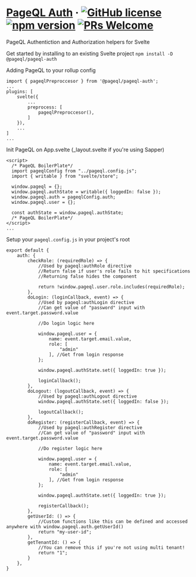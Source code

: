 # [PageQL Auth](https://pageql.dev) &middot; [![GitHub license](https://img.shields.io/badge/license-MIT-blue.svg)](https://github.com/pageql/pageql-auth/blob/master/LICENSE) [![npm version](https://img.shields.io/npm/v/pageql/pageql-auth.svg?style=flat)](https://www.npmjs.com/package/@pageql/pageql-auth) [![PRs Welcome](https://img.shields.io/badge/PRs-welcome-brightgreen.svg)](https://reactjs.org/docs/how-to-contribute.html#your-first-pull-request)
PageQL Authentiction and Authorization helpers for Svelte

Get started by installing to an existing Svelte project
`npm install -D @pageql/pageql-auth`

Adding PageQL to your rollup config
```
import { pageqlPreproccesor } from '@pageql/pageql-auth';
...
plugins: [
    svelte({
        ...
        preprocess: [
            pageqlPreproccesor(),
        ]
    }),
    ...
]
...
```

Init PageQL on App.svelte (_layout.svelte if you're using Sapper)
```
<script>
  /* PageQL BoilerPlate*/
  import pageqlConfig from "../pageql.config.js";
  import { writable } from "svelte/store";

  window.pageql = {};
  window.pageql.authState = writable({ loggedIn: false });
  window.pageql.auth = pageqlConfig.auth;
  window.pageql.user = {};

  const authState = window.pageql.authState;
  /* PageQL BoilerPlate*/
</script>
...
```

Setup your `pageql.config.js` in your project's root
```
export default {
    auth: {
        checkRole: (requiredRole) => {
            //Used by pageql:authRole directive
            //Return false if user's role fails to hit specifications
            //Returning false hides the component

            return !window.pageql.user.role.includes(requiredRole);
        },
        doLogin: (loginCallback, event) => {
            //Used by pageql:authLogin directive
            //Can get value of "password" input with event.target.password.value

            //Do login logic here

            window.pageql.user = {
                name: event.target.email.value,
                role: [
                    "admin"
                ], //Get from login response
            };

            window.pageql.authState.set({ loggedIn: true });

            loginCallback();
        },
        doLogout: (logoutCallback, event) => {
            //Used by pageql:authLogout directive
            window.pageql.authState.set({ loggedIn: false });

            logoutCallback();
        },
        doRegister: (registerCallback, event) => {
            //Used by pageql:authRegister directive
            //Can get value of "password" input with event.target.password.value

            //Do register logic here

            window.pageql.user = {
                name: event.target.email.value,
                role: [
                    "admin"
                ], //Get from login response
            };

            window.pageql.authState.set({ loggedIn: true });

            registerCallback();
        },
        getUserId: () => {
            //Custom functions like this can be defined and accessed anywhere with window.pageql.auth.getUserId()
            return "my-user-id";
        },
        getTenantId: () => {
            //You can remove this if you're not using multi tenant!
            return "1";
        }
    },
}
```
